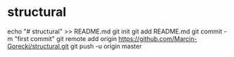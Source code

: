 # structural
echo "# structural" >> README.md
  git init
  git add README.md
  git commit -m "first commit"
  git remote add origin https://github.com/Marcin-Gorecki/structural.git
  git push -u origin master
  
